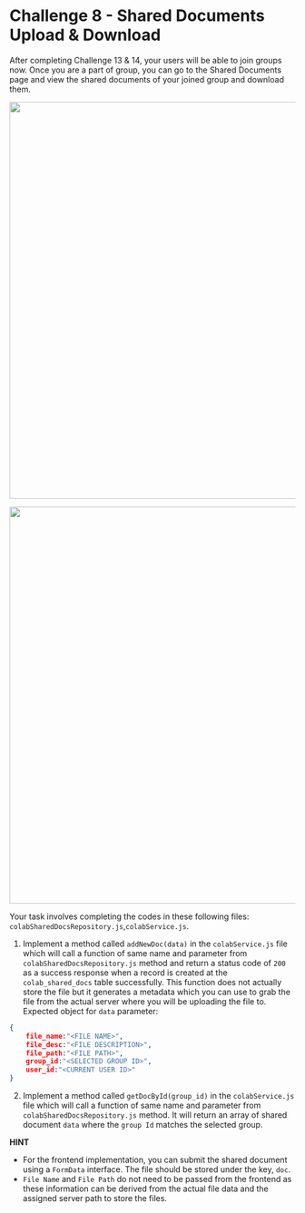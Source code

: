 # Challenge 8 - Shared Documents Upload & Download

After completing Challenge 13 & 14, your users will be able to join groups now. Once you are a part of group, you can go to the Shared Documents page and view the shared documents of your joined group and download them.

<p align="center">
  <img src="./images/16a.png" width="700px">
</p>

<p align="center">
  <img src="./images/16b.png" width="700px">
</p>

Your task involves completing the codes in these following files:
`colabSharedDocsRepository.js`,`colabService.js`.

1. Implement a method called `addNewDoc(data)` in the `colabService.js` file which will call a function of same name and parameter from `colabSharedDocsRepository.js` method and return a status code of `200` as a success response when a record is created at the `colab_shared_docs` table successfully. This function does not actually store the file but it generates a metadata which you can use to grab the file from the actual server where you will be uploading the file to.
Expected object for `data` parameter:
```json
{
    file_name:"<FILE NAME>",
    file_desc:"<FILE DESCRIPTION>",
    file_path:"<FILE PATH>",
    group_id:"<SELECTED GROUP ID>",
    user_id:"<CURRENT USER ID>"
}
```

2. Implement a method called `getDocById(group_id)` in the `colabService.js` file which will call a function of same name and parameter from `colabSharedDocsRepository.js` method. It will return an array of shared document `data` where the `group Id` matches the selected group. 


**HINT** 
-  For the frontend implementation, you can submit the shared document using a `FormData` interface. The file should be stored under the key, `doc`. 
- `File Name` and `File Path` do not need to be passed from the frontend as these information can be derived from the actual file data and the assigned server path to store the files.

